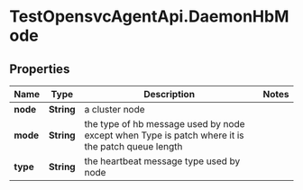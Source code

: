 # TestOpensvcAgentApi.DaemonHbMode

## Properties

Name | Type | Description | Notes
------------ | ------------- | ------------- | -------------
**node** | **String** | a cluster node | 
**mode** | **String** | the type of hb message used by node except when Type is patch where it is the patch queue length | 
**type** | **String** | the heartbeat message type used by node | 


